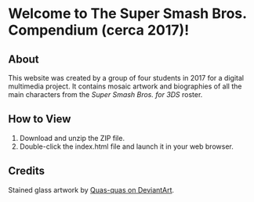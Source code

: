 # Welcome to The Super Smash Bros. Compendium (cerca 2017)!

## About
This website was created by a group of four students in 2017 for a digital multimedia project. It contains mosaic artwork and biographies of all the main characters from the _Super Smash Bros. for 3DS_ roster.

## How to View
1. Download and unzip the ZIP file.
2. Double-click the index.html file and launch it in your web browser.

## Credits
Stained glass artwork by [Quas-quas on DeviantArt](https://www.google.com/url?sa=t&rct=j&q=&esrc=s&source=web&cd=1&cad=rja&uact=8&ved=2ahUKEwiF_aHwgOnhAhUHTN8KHQX_DFQQFjAAegQIBRAC&url=https%3A%2F%2Fwww.deviantart.com%2Fquas-quas&usg=AOvVaw1utwDSX1dQU3wUO_y394el).
